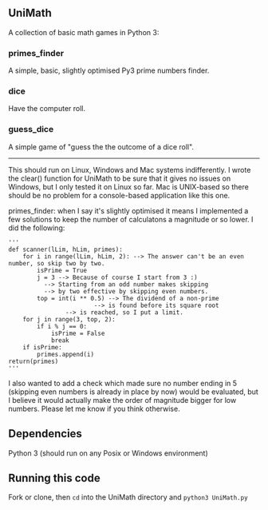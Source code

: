 ## UniMath
A collection of basic math games in Python 3:

### primes_finder

A simple, basic, slightly optimised Py3 prime numbers finder. 

### dice

Have the computer roll. 

### guess_dice

A simple game of "guess the the outcome of a dice roll".

*************************************************************

This should run on Linux, Windows and Mac systems indifferently. I wrote the clear() function for UniMath to be sure that it gives no issues on Windows, but I only tested it on Linux so far. Mac is UNIX-based so there should be no problem for a console-based application like this one.

primes_finder: when I say it's slightly optimised it means I implemented a few solutions to keep the number of calculatons a magnitude or so lower.
I did the following:

    '''
    def scanner(lLim, hLim, primes):
    	for i in range(lLim, hLim, 2): --> The answer can't be an even number, so skip two by two.
    		isPrime = True
    		j = 3 --> Because of course I start from 3 :) 
		      --> Starting from an odd number makes skipping 
		      --> by two effective by skipping even numbers.
    		top = int(i ** 0.5) --> The dividend of a non-prime 
		                    --> is found before its square root 
				    --> is reached, so I put a limit.
		for j in range(3, top, 2):
			if i % j == 0:
				isPrime = False
				break
		if isPrime:
			primes.append(i)
	return(primes)
    '''
  
  I also wanted to add a check which made sure no number ending in 5 (skipping even numbers is already in place by now) would be evaluated, but I believe it would actually make the order of magnitude bigger for low numbers. Please let me know if you think otherwise.
  
## Dependencies
Python 3 (should run on any Posix or Windows environment)

## Running this code
Fork or clone, then `cd` into the UniMath directory and `python3 UniMath.py`
